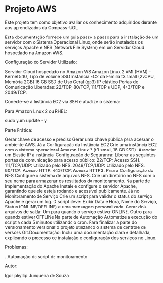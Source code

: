 # Projeto AWS

Este projeto tem como objetivo avaliar os conhecimento adquiridos durante aos aprendizados da Compass-UOL 

 Esta documentação fornece um guia passo a passo para a instalação de um servidor com o Sistema Operacional Linux, onde serão instalados os serviços Apache e NFS (Network File System) em um Servidor Cloud hospedado na Amazon AWS.

Configuração do Servidor Utilizado:

Servidor Cloud hospedado no Amazon WS
Amazon Linux 2 AMI (HVM) - Kernel 5.10, Tipo de volume SSD
Instância EC2 da Família t3.small (2vCPU, Memória 2GB)
16 GB SSD de Uso Geral (gp3)
IP elástico
Portas de Comunicação Liberadas: 22/TCP, 80/TCP, 111/TCP e UDP, 443/TCP e 2049/TCP.

Conecte-se à Instância EC2 via SSH e atualize o sistema:

Para Amazon Linux 2 ou RHEL:

sudo yum update - y

Parte Prática:

Gerar chave de acesso é preciso Gerar uma chave pública para acessar o ambiente AWS.
Já a Configuração da Instância EC2 Crie uma instância EC2 com o sistema operacional Amazon Linux 2 (t3.small, 16 GB SSD). Associar um Elastic IP à instância.
Configuração de Segurança: Liberar as seguintes portas de comunicação para acesso público: 22/TCP: Acesso SSH. 111/TCP/UDP: Utilizado pelo NFS. 2049/TCP/UDP: Utilizado pelo NFS. 80/TCP: Acesso HTTP. 443/TCP: Acesso HTTPS.
Para a Configuração do NFS Configure o sistema de arquivos NFS. Crie um diretório no NFS com o seu nome para armazenar os resultados do monitoramento.
Na parte de Implementação do Apache Instale e configure o servidor Apache, garantindo que ele esteja rodando e acessível publicamente.
Já no Monitoramento de Serviço Crie um script para validar o status do serviço Apache e gerar um log. O script deve: Exibir Data e Hora, Nome do Serviço, Status (ONLINE/OFFLINE) e uma mensagem personalizada. Gerar dois arquivos de saída: Um para quando o serviço estiver ONLINE. Outro para quando estiver OFFLINe
Na parte de Automação Automatize a execução do script a cada 5 minutos utilizando o cron.
Para finalizar a parte do Versionamento Versionar o projeto utilizando o sistema de controle de versões Git.Documentação: Inclui uma documentação clara e detalhada, explicando o processo de instalação e configuração dos serviços no Linux.

Problemas:

. Automação do script de monitoramento

Autor:

Igor phyllip Junqueira de Souza 



